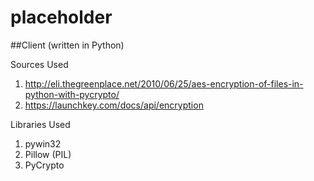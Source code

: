 placeholder
===========

##Client (written in Python)

Sources Used

1. http://eli.thegreenplace.net/2010/06/25/aes-encryption-of-files-in-python-with-pycrypto/
2. https://launchkey.com/docs/api/encryption

Libraries Used

1. pywin32
2. Pillow (PIL)
3. PyCrypto
